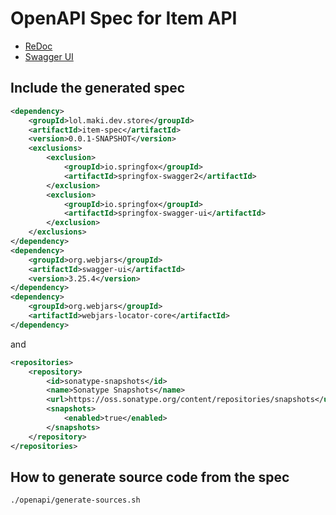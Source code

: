 # OpenAPI Spec for Item API

* [ReDoc](https://redocly.github.io/redoc/?url=https://raw.githubusercontent.com/making/spring-store-2020/master/item-spec/openapi/doc.yml)
* [Swagger UI](https://petstore.swagger.io/?url=https://raw.githubusercontent.com/making/spring-store-2020/master/item-spec/openapi/doc.yml)

## Include the generated spec

```xml
<dependency>
    <groupId>lol.maki.dev.store</groupId>
    <artifactId>item-spec</artifactId>
    <version>0.0.1-SNAPSHOT</version>
    <exclusions>
        <exclusion>
            <groupId>io.springfox</groupId>
            <artifactId>springfox-swagger2</artifactId>
        </exclusion>
        <exclusion>
            <groupId>io.springfox</groupId>
            <artifactId>springfox-swagger-ui</artifactId>
        </exclusion>
    </exclusions>
</dependency>
<dependency>
    <groupId>org.webjars</groupId>
    <artifactId>swagger-ui</artifactId>
    <version>3.25.4</version>
</dependency>
<dependency>
    <groupId>org.webjars</groupId>
    <artifactId>webjars-locator-core</artifactId>
</dependency>
```

and

```xml
<repositories>
    <repository>
        <id>sonatype-snapshots</id>
        <name>Sonatype Snapshots</name>
        <url>https://oss.sonatype.org/content/repositories/snapshots</url>
        <snapshots>
            <enabled>true</enabled>
        </snapshots>
    </repository>
</repositories>
```

## How to generate source code from the spec


```
./openapi/generate-sources.sh
```